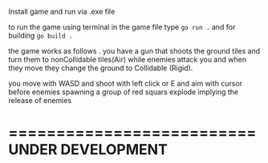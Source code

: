 Install game and run via .exe file 

to run the game using terminal in the game file type
```go run .```
and for building 
```go build .```

the game works as follows . you have a gun that shoots the ground
tiles and turn them to nonCollidable tiles(Air)
 while enemies attack you and when they move they change the ground to 
Collidable (Rigid).

you move with WASD and shoot with left click or E and aim with cursor
before enemies spawning a group of red squars explode implying the release of enemies

==========================
  UNDER DEVELOPMENT   
==========================
